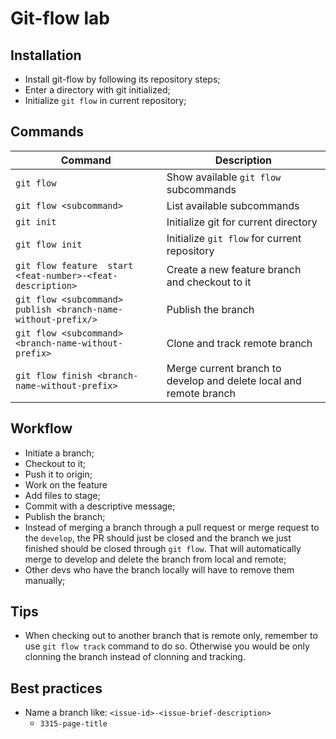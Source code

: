 # Git-flow lab

## Installation
- Install git-flow by following its repository steps;
- Enter a directory with git initialized;
- Initialize `git flow` in current repository;


## Commands
Command | Description
--------|------------
`git flow` | Show available `git flow` subcommands
`git flow <subcommand>` | List available subcommands
`git init` | Initialize git for current directory
`git flow init` | Initialize `git flow` for current repository
`git flow feature  start <feat-number>-<feat-description>` | Create a new feature branch and checkout to it
`git flow <subcommand> publish <branch-name-without-prefix/>` | Publish the branch
`git flow <subcommand> <branch-name-without-prefix>` | Clone and track remote branch
`git flow finish <branch-name-without-prefix>` | Merge current branch to develop and delete local and remote branch


## Workflow
- Initiate a branch;
- Checkout to it;
- Push it to origin;
- Work on the feature
- Add files to stage;
- Commit with a descriptive message;
- Publish the branch;
- Instead of merging a branch through a pull request or merge request to the `develop`, the PR should just be closed and the branch we just finished should be closed through `git flow`. That will automatically merge to develop and delete the branch from local and remote;
- Other devs who have the branch locally will have to remove them manually;

## Tips
- When checking out to another branch that is remote only, remember to use `git flow track` command to do so. Otherwise you would be only clonning the branch instead of clonning and tracking.

## Best practices
- Name a branch like: `<issue-id>-<issue-brief-description>`
    - `3315-page-title`
